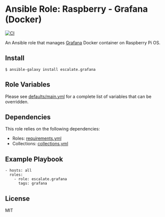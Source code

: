 # Ansible Role: Raspberry - Grafana (Docker)

[![CI](https://github.com/escalate/ansible-raspberry-grafana-docker/actions/workflows/ci.yml/badge.svg?event=push)](https://github.com/escalate/ansible-raspberry-grafana-docker/actions/workflows/ci.yml)

An Ansible role that manages [Grafana](https://grafana.com/oss/grafana/) Docker container on Raspberry Pi OS.

## Install

```
$ ansible-galaxy install escalate.grafana
```

## Role Variables

Please see [defaults/main.yml](https://github.com/escalate/ansible-raspberry-grafana-docker/blob/master/defaults/main.yml) for a complete list of variables that can be overridden.

## Dependencies

This role relies on the following dependencies:

* Roles: [requirements.yml](https://github.com/escalate/ansible-raspberry-grafana-docker/blob/master/requirements.yml)
* Collections: [collections.yml](https://github.com/escalate/ansible-raspberry-grafana-docker/blob/master/collections.yml)

## Example Playbook

```
- hosts: all
  roles:
    - role: escalate.grafana
      tags: grafana
```

## License

MIT
